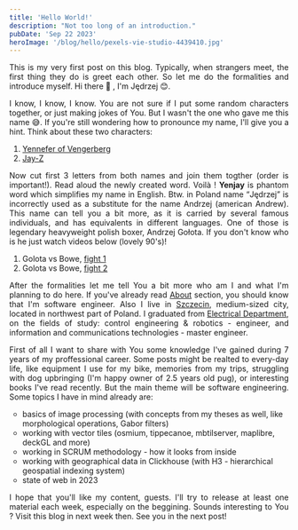 ```yaml
---
title: 'Hello World!'
description: "Not too long of an introduction."
pubDate: 'Sep 22 2023'
heroImage: '/blog/hello/pexels-vie-studio-4439410.jpg'
---
```

<style>
    p {
        text-align: justify;
    }
    a {
        color: var(--accent);
    }
    ul, ol {
        margin-bottom: 1em;
    }
    ul {
         list-style-type: circle;
    }
</style>

This is my very first post on this blog. Typically, when strangers meet, the first thing they do is greet each other. So let me do the formalities and introduce 
myself. Hi there 👋 , I'm Jędrzej 😊.

I know, I know, I know. You are not sure if I put some random characters together, or just making jokes of You. But I wasn't the one who gave me this name 😅. 
If you're still wondering how to pronounce my name, I'll give you a hint. Think about these two characters:

<ol type="1">
  <li><a href="https://en.wikipedia.org/wiki/List_of_characters_in_The_Witcher_series#Yennefer_of_Vengerberg" target="_blank">Yennefer of Vengerberg</a></li>
  <li><a href="https://en.wikipedia.org/wiki/Jay-Z" target="_blank">Jay-Z</a></li>
</ol>  

Now cut first 3 letters from both names and join them togther (order is important!). Read aloud the newly created word. Voilà ! <b>Yenjay</b> is phantom word which 
simplifies my name in English. Btw. in Poland name <q>Jędrzej</q> is incorrectly used as a substitute for the name Andrzej (american Andrew). This name can tell you 
a bit more, as it is carried by several famous individuals, and has equivalents in different languages. One of those is legendary heavyweight polish boxer, Andrzej Gołota. If you don't know who is he just watch videos below (lovely 90's)!

<ol>
    <li> Golota vs Bowe, <a href="https://www.youtube.com/watch?v=Aa-H4eJ-doU" target="blank">fight 1</a></li>
    <li> Golota vs Bowe, <a href="https://www.youtube.com/watch?v=1GIjN3Cq4jQ" target="blank">fight 2</a></li>
</ol>


After the formalities let me tell You a bit more who am I and what I'm planning to do here. If you've already read [About](/about) section, you should know that I'm software engineer. Also I live in [Szczecin](https://www.google.com/maps/place/Szczecin/), medium-sized city, located in northwest part of Poland. I graduated from [Electrical Department](https://we.zut.edu.pl/), on the fields of study: control engineering & robotics - engineer, and information and communications technologies - master engineer. 

First of all I want to share with You some knowledge I've gained during 7 years of my proffessional career. Some posts might be realted to every-day life, like equipment I use for my bike, memories from my trips, struggling with dog upbringing (I'm happy owner of 2.5 years old pug), or interesting books I've read recently. But the main theme will be software engineering. Some topics I have in mind already are:

<ul>
  <li>basics of image processing (with concepts from my theses as well, like morphological operations, Gabor filters)</li>
  <li>working with vector tiles (osmium, tippecanoe, mbtilserver, maplibre, deckGL and more)</li>
  <li>working in SCRUM methodology - how it looks from inside</li>
  <li>working with geographical data in Clickhouse (with H3 - hierarchical geospatial indexing system)</li>
  <li>state of web in 2023</li>
</ul>

I hope that you'll like my content, guests. I'll try to release at least one material each week, especially on the beggining. Sounds interesting to You ? Visit this blog in next week then. See you in the next post!
